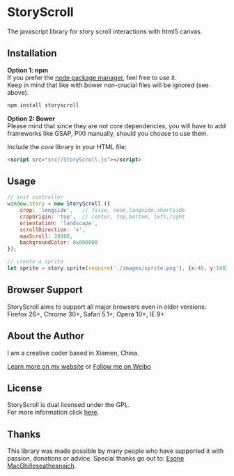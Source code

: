 # StoryScroll
The javascript library for story scroll interactions with html5 canvas.

## Installation

__Option 1: npm__  
If you prefer the [node package manager](https://www.npmjs.com/package/storyscroll), feel free to use it.  
Keep in mind that like with bower non-crucial files will be ignored (see above).

```bash
npm install storyscroll
```

__Option 2: Bower__   
Please mind that since they are not core dependencies, you will have to add frameworks like GSAP, PIXI manually, should you choose to use them.

Include the *core* library in your HTML file:
```html
<script src="src//StoryScroll.js"></script>
```

## Usage

```javascript
// init controller
window.story = new StoryScroll ({
	crop: 'longside',	// false, none,longside,shortside
	cropOrigin: 'top',	// center, top,bottom, left,right
	orientation: 'landscape',
	scrollDirection: 'x',
	maxScroll: 20000,
	backgroundColor: 0x000000
});

// create a sprite
let sprite = story.sprite(require('./images/sprite.png'), {x:40, y:540}).act({x: 0,y:400}, 0.8);
```

## Browser Support

StoryScroll aims to support all major browsers even in older versions:  
Firefox 26+, Chrome 30+, Safari 5.1+, Opera 10+, IE 9+

## About the Author

I am a creative coder based in Xiamen, China.

[Learn more on my website](http://ieexx.com) or [Follow me on Weibo](http://weibo.com/1225xlh)

## License

StoryScroll is dual licensed under the GPL.  
For more information click [here](https://github.com/xxlh/StoryScroll/blob/master/LICENSE).

## Thanks

This library was made possible by many people who have supported it with passion, donations or advice. Special thanks go out to: [Esone MacGhilleseatheanaich](https://github.com/ee01).

